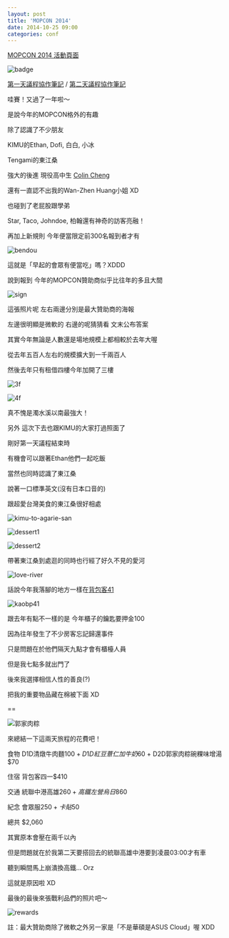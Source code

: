 ```yaml
---
layout: post
title: 'MOPCON 2014'
date: 2014-10-25 09:00
categories: conf
---
```


[MOPCON 2014 活動頁面](http://mopcon.org/2014)

![badge](http://i.imgur.com/weBrNFC.jpg?1)

[第一天議程協作筆記](https://mopcon.hackpad.com/MOPCON-2014-Day2-Sessions-3DcHcEaGoXh)
 / [第二天議程協作筆記](https://mopcon.hackpad.com/MOPCON-2014-Day1-Sessions-g4tcQPfhdDT)

哇賽！又過了一年啦～

是說今年的MOPCON格外的有趣

除了認識了不少朋友

KIMU的Ethan, Dofi, 白白, 小冰

Tengami的東江桑

強大的後進 現役高中生 [Colin Cheng](http://shengwen1997.twbbs.org/)

還有一直認不出我的Wan-Zhen Huang小姐 XD

也碰到了老屁股跟學弟

Star, Taco, Johndoe, 柏翰還有神奇的訪客亮融！

再加上新規則 今年便當限定前300名報到者才有

![bendou](http://i.imgur.com/PyJKHHQ.jpg)

這就是「早起的會眾有便當吃」嗎？XDDD

說到報到 今年的MOPCON贊助商似乎比往年的多且大間

![sign](http://i.imgur.com/nzsmYzE.jpg)

這張照片呢 左右兩邊分別是最大贊助商的海報

左邊很明顯是微軟的 右邊的呢猜猜看 文末公布答案

其實今年無論是人數還是場地規模上都相較於去年大喔

從去年五百人左右的規模擴大到一千兩百人

然後去年只有租借四樓今年加開了三樓

![3f](http://i.imgur.com/enemvix.jpg)

![4f](http://i.imgur.com/V4u03yg.jpg)

真不愧是濁水溪以南最強大！

另外 這次下去也跟KIMU的大家打過照面了

剛好第一天議程結束時

有機會可以跟著Ethan他們一起吃飯

當然也同時認識了東江桑

說著一口標準英文(沒有日本口音的)

跟超愛台灣美食的東江桑很好相處

![kimu-to-agarie-san](http://i.imgur.com/ijHS7QT.jpg)

![dessert1](http://i.imgur.com/iglOdxz.jpg)

![dessert2](http://i.imgur.com/2lXIAtQ.jpg)

帶著東江桑到處逛的同時也行經了好久不見的愛河

![love-river](http://i.imgur.com/z1nRcD5.jpg)

話說今年我落腳的地方一樣在[背包客41](http://www.kaobp41.com/)

![kaobp41](http://i.imgur.com/zYdZ0Vj.jpg)

跟去年有點不一樣的是 今年櫃子的鑰匙要押金100

因為往年發生了不少房客忘記歸還事件

只是問題在於他們隔天九點才會有櫃檯人員

但是我七點多就出門了

後來我選擇相信人性的善良(?)

把我的重要物品藏在棉被下面 XD

==

![郭家肉粽](http://i.imgur.com/2MtbonO.jpg)

來總結一下這兩天旅程的花費吧！

食物 D1D清燉牛肉麵$100 + D1D紅豆薏仁加牛奶$60 + D2D郭家肉粽碗粿味增湯$70

住宿 背包客四一$410

交通 統聯中港高雄$260 + 高鐵左營烏日$860

紀念 會眾服$250 + 卡貼$50

總共 $2,060

其實原本會壓在兩千以內

但是問題就在於我第二天要搭回去的統聯高雄中港要到凌晨03:00才有車

聽到瞬間馬上崩潰換高鐵... Orz

這就是原因啦 XD

最後的最後來張戰利品們的照片吧～

![rewards](http://i.imgur.com/4kzj1EX.jpg)

註：最大贊助商除了微軟之外另一家是「不是華碩是ASUS Cloud」喔 XDD
